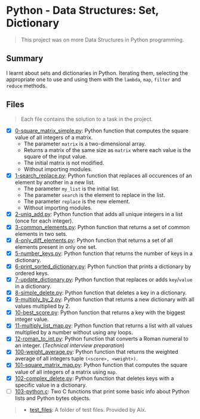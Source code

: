 # Python - Data Structures: Set, Dictionary

> This project was on more Data Structures in Python programming.

## Summary

I learnt about sets and dictionaries in Python. Iterating them, selecting the appropriate one to use and  using them with the `lambda`, `map`, `filter` and `reduce` methods.

## Files

> Each file contains the solution to a task in the project.

- [x] [0-square_matrix_simple.py](https://github.com/Ebube-Ochemba/alx-higher_level_programming/blob/master/0x04-python-more_data_structures/0-square_matrix_simple.py): Python function that computes the square value of all integers of a matrix.
	- The parameter `matrix` is a two-dimensional array.
	- Returns a matrix of the same size as `matrix` where each value is the square of the input value.
	- The initial matrix is not modified.
	- Without importing modules.
- [x] [1-search_replace.py](https://github.com/Ebube-Ochemba/alx-higher_level_programming/blob/master/0x04-python-more_data_structures/1-search_replace.py): Python function that replaces all occurences of an element by another in a new list.
	- The parameter `my_list` is the initial list.
	- The parameter `search` is the element to replace in the list.
	- The parameter `replace` is the new element.
	- Without importing modules.
- [x] [2-uniq_add.py](https://github.com/Ebube-Ochemba/alx-higher_level_programming/blob/master/0x04-python-more_data_structures/2-uniq_add.py): Python function that adds all unique integers in a list (once for each integer).
- [x] [3-common_elements.py](https://github.com/Ebube-Ochemba/alx-higher_level_programming/blob/master/0x04-python-more_data_structures/3-common_elements.py): Python function that returns a set of common elements in two sets.
- [x] [4-only_diff_elements.py](https://github.com/Ebube-Ochemba/alx-higher_level_programming/blob/master/0x04-python-more_data_structures/4-only_diff_elements.py): Python function that returns a set of all elements present in only one set.
- [x] [5-number_keys.py](https://github.com/Ebube-Ochemba/alx-higher_level_programming/blob/master/0x04-python-more_data_structures/5-number_keys.py): Python function that returns the number of keys in a dictionary.
- [x] [6-print_sorted_dictionary.py](https://github.com/Ebube-Ochemba/alx-higher_level_programming/blob/master/0x04-python-more_data_structures/6-print_sorted_dictionary.py): Python function that prints a dictionary by ordered keys.
- [x] [7-update_dictionary.py](https://github.com/Ebube-Ochemba/alx-higher_level_programming/blob/master/0x04-python-more_data_structures/7-update_dictionary.py): Python function that replaces or adds `key`/`value` in a dictionary.
- [x] [8-simple_delete.py](https://github.com/Ebube-Ochemba/alx-higher_level_programming/blob/master/0x04-python-more_data_structures/8-simple_delete.py): Python function that deletes a key in a dictionary.
- [x] [9-multiply_by_2.py](https://github.com/Ebube-Ochemba/alx-higher_level_programming/blob/master/0x04-python-more_data_structures/9-multiply_by_2.py): Python function that returns a new dictionary with all values multiplied by 2.
- [x] [10-best_score.py](https://github.com/Ebube-Ochemba/alx-higher_level_programming/blob/master/0x04-python-more_data_structures/10-best_score.py): Python function that returns a key with the biggest integer value.
- [x] [11-multiply_list_map.py](https://github.com/Ebube-Ochemba/alx-higher_level_programming/blob/master/0x04-python-more_data_structures/11-multiply_list_map.py): Python function that returns a list with all values multiplied by a number without using any loops.
- [x] [12-roman_to_int.py](https://github.com/Ebube-Ochemba/alx-higher_level_programming/blob/master/0x04-python-more_data_structures/12-roman_to_int.py): Python function that converts a Roman numeral to an integer. (_Technical interview preparation_)
- [x] [100-weight_average.py](https://github.com/Ebube-Ochemba/alx-higher_level_programming/blob/master/0x04-python-more_data_structures/100-weight_average.py): Python function that returns the weighted average of all integers tuple `(<score>, <weight>)`.
- [x] [101-square_matrix_map.py](https://github.com/Ebube-Ochemba/alx-higher_level_programming/blob/master/0x04-python-more_data_structures/101-square_matrix_map.py): Python function that computes the square value of all integers of a matrix using `map`.
- [x] [102-complex_delete.py](https://github.com/Ebube-Ochemba/alx-higher_level_programming/blob/master/0x04-python-more_data_structures/102-complex_delete.py): Python function that deletes keys with a specific value in a dictionary.
- [ ] [103-python.c](https://github.com/Ebube-Ochemba/alx-higher_level_programming/blob/master/0x04-python-more_data_structures/103-python.c): Two C functions that print some basic info about Python lists and Python bytes objects.

> - [test_files](https://github.com/Ebube-Ochemba/alx-higher_level_programming/tree/master/0x04-python-more_data_structures/test_files): A folder of test files. Provided by Alx.
